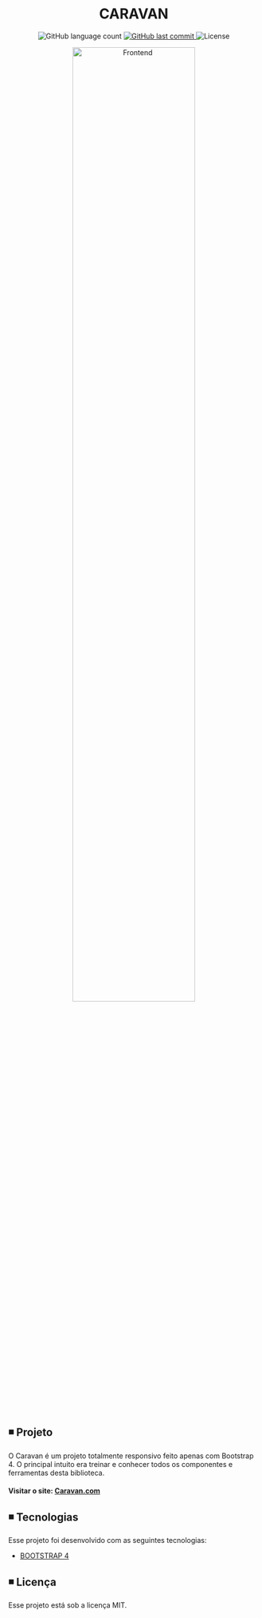 <h1 align="center">
  CARAVAN
</h1>

<p align="center">   
  <img alt="GitHub language count" src="https://img.shields.io/github/languages/count/matheusasg09/Projeto-Caravan">
  
  <a href="https://github.com/matheusasg09/Projeto-Caravan/commits/master">
    <img alt="GitHub last commit" src="https://img.shields.io/github/last-commit/matheusasg09/Projeto-Caravan">
  </a>

  <img alt="License" src="https://img.shields.io/badge/license-MIT-brightgreen">
</p>

<p align="center">
  <img alt="Frontend" src="img/Caravan-git.png" width="70%">
</p>

## ◾ Projeto

O Caravan é um projeto totalmente responsivo feito apenas com Bootstrap 4. O principal intuito era treinar e conhecer todos os componentes e ferramentas desta biblioteca.

#### Visitar o site: [Caravan.com](https://bikcraft.com/)

## ◾ Tecnologias

Esse projeto foi desenvolvido com as seguintes tecnologias:

- [BOOTSTRAP 4](https://getbootstrap.com/)

## ◾ Licença

Esse projeto está sob a licença MIT.
